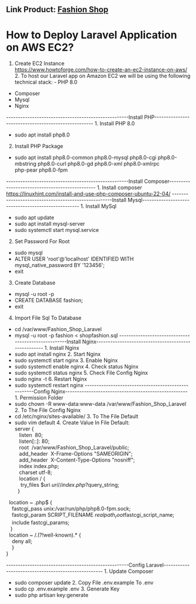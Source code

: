 <h2>
    Link Product:
    <a href="http://13.231.253.78" target="_blank">Fashion Shop</a>
</h2>

<h1>How to Deploy Laravel Application on AWS EC2?</h1>

1. Create EC2 Instance<br />
https://www.howtoforge.com/how-to-create-an-ec2-instance-on-aws/ 2. To host our
Laravel app on Amazon EC2 we will be using the following technical stack: - PHP
8.0 <br />
- Composer<br />
- Mysql<br />
- Nginx<br />

----------------------------------------------------Install
PHP---------------------------------------------------- 1. Install PHP 8.0<br />
- sudo apt install php8.0<br />

2. Install PHP Package<br />
- sudo apt install php8.0-common php8.0-mysql php8.0-cgi php8.0-mbstring
php8.0-curl php8.0-gd php8.0-xml php8.0-xmlrpc<br />php-pear php8.0-fpm<br />

----------------------------------------------------Install
Composer----------------------------------------------- 1. Install composer<br />
https://linuxhint.com/install-and-use-php-composer-ubuntu-22-04/
----------------------------------------------------Install
Mysql--------------------------------------------------- 1. Install MySql<br />
- sudo apt update<br />
- sudo apt install mysql-server<br />
- sudo systemctl start mysql.service<br />

2. Set Password For Root<br />
- sudo mysql<br />
- ALTER USER 'root'@'localhost' IDENTIFIED WITH mysql_native_password BY
'123456';<br />
- exit<br />

3. Create Database<br />
- mysql -u root -p<br />
- CREATE DATABASE fashion;<br />
- exit<br />

4. Import File Sql To Database<br />
- cd /var/www/Fashion_Shop_Laravel<br />
- mysql -u root -p fashion < shopfashion.sql
----------------------------------------------------Install
Nginx---------------------------------------------------- 1. Install Nginx<br />
- sudo apt install nginx 2. Start Nginx<br />
- sudo systemctl start nginx 3. Enable Nginx<br />
- sudo systemctl enable nginx 4. Check status Nginx<br />
- sudo systemctl status nginx 5. Check File Config Nginx<br />
- sudo nginx -t 6. Restart Nginx<br />
- sudo systemctl restart nginx
----------------------------------------------------Config
Nginx---------------------------------------------------- 1. Permission
Folder<br />
- sudo chown -R www-data:www-data /var/www/Fashion_Shop_Laravel 2. To The File
Config Nginx<br />
- cd /etc/nginx/sites-available/ 3. To The File Default<br />
- sudo vim default 4. Create Value In File Default:<br />
server { <br />
&nbsp;&nbsp;&nbsp;listen&nbsp; 80; <br />
&nbsp;&nbsp;&nbsp;listen[::]:&nbsp;80; <br />
&nbsp;&nbsp;&nbsp;root&nbsp; /var/www/Fashion_Shop_Laravel/public; <br />
&nbsp;&nbsp;&nbsp;add_header&nbsp; X-Frame-Options "SAMEORIGIN"; <br />
&nbsp;&nbsp;&nbsp;add_header&nbsp; X-Content-Type-Options "nosniff"; <br />
&nbsp;&nbsp;&nbsp;index index.php; <br />
&nbsp;&nbsp;&nbsp;charset&nbsp;utf-8; <br />
&nbsp;&nbsp;&nbsp;location / { <br />
&nbsp;&nbsp;&nbsp; try_files $uri $uri/ /index.php?$query_string; <br />
&nbsp;&nbsp;} <br />
<!-- location = /favicon.ico { access_log off; log_not_found off; }
    location = /robots.txt  { access_log off; log_not_found off; }
    error_page 404 /index.php; -->
&nbsp;&nbsp;location ~ \.php$ { <br />
&nbsp;&nbsp;&nbsp; fastcgi_pass unix:/var/run/php/php8.0-fpm.sock; <br />
&nbsp;&nbsp;&nbsp; fastcgi_param SCRIPT_FILENAME
$realpath_root$fastcgi_script_name; <br />
&nbsp;&nbsp;&nbsp; include fastcgi_params; <br />
&nbsp;&nbsp;&nbsp;} <br />
&nbsp;&nbsp;location ~ /\.(?!well-known).* { <br />
&nbsp;&nbsp;&nbsp; deny all; <br />
&nbsp;&nbsp;&nbsp; } <br />
} <br />

----------------------------------------------------Config
Laravel---------------------------------------------------- 1. Update
Composer<br />
- sudo composer update 2. Copy File .env.example To .env<br />
- sudo cp .env.example .env 3. Generate Key<br />
- sudo php artisan key:generate
